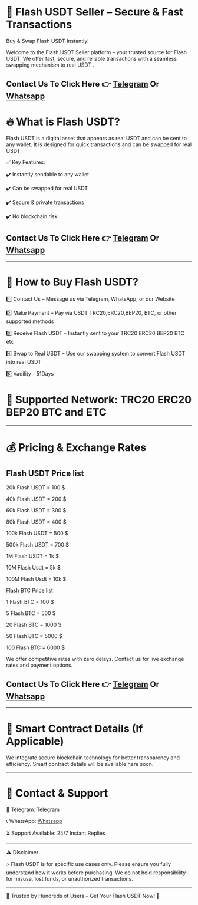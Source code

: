# 🚀 Flash USDT Seller – Secure & Fast Transactions

Buy & Swap Flash USDT Instantly!

Welcome to the Flash USDT Seller platform – your trusted source for Flash USDT. We offer fast, secure, and reliable transactions with a seamless swapping mechanism to real USDT .


## Contact Us To Click Here 👉 [Telegram](https://t.me/usdtflashtool) Or [Whatsapp](https://wa.me/+447535728729)


# 🔥 What is Flash USDT?

Flash USDT is a digital asset that appears as real USDT and can be sent to any  wallet. It is designed for quick transactions and can be swapped for real USDT 


✅ Key Features:

✔️ Instantly sendable to any wallet

✔️ Can be swapped for real USDT 

✔️ Secure & private transactions

✔️ No blockchain risk

## Contact Us To Click Here 👉 [Telegram](https://t.me/usdtflashtool) Or [Whatsapp](https://wa.me/+447535728729)

---

# 🛒 How to Buy Flash USDT?

1️⃣ Contact Us – Message us via Telegram, WhatsApp, or our Website

2️⃣ Make Payment – Pay via USDT TRC20,ERC20,BEP20, BTC, or other supported methods

3️⃣ Receive Flash USDT – Instantly sent to your TRC20 ERC20 BEP20 BTC etc

4️⃣ Swap to Real USDT – Use our swapping system to convert Flash USDT into real USDT 

5️⃣ Vadility - 51Days



# 📌 Supported Network: TRC20 ERC20 BEP20 BTC and ETC


---


# 💰 Pricing & Exchange Rates

## Flash USDT Price list

20k Flash USDT = 100 $

40k Flash USDT = 200 $

60k Flash USDT = 300 $

80k Flash USDT = 400 $

100k Flash USDT = 500 $

500k Flash USDT = 700 $

1M Flash USDT = 1k $

10M Flash Usdt = 5k $

100M Flash Usdt = 10k $



Flash BTC Price list

1 Flash BTC = 100 $

5 Flash BTC = 500 $

20 Flash BTC = 1000 $

50 Flash BTC = 5000 $

100 Flash BTC = 6000 $

We offer competitive rates with zero delays. Contact us for live exchange rates and payment options.

## Contact Us To Click Here 👉 [Telegram](https://t.me/usdtflashtool) Or [Whatsapp](https://wa.me/+447535728729)

---

# 📜 Smart Contract Details (If Applicable)

We integrate secure blockchain technology for better transparency and efficiency. Smart contract details will be available here soon.


---

# 📩 Contact & Support

💬 Telegram: [Telegram](https://t.me/usdtflashtool)

📞 WhatsApp: [Whatsapp](https://wa.me/+447535728729)


⏳ Support Available: 24/7 Instant Replies


---

⚠️ Disclaimer

⚡ Flash USDT is for specific use cases only. Please ensure you fully understand how it works before purchasing. We do not hold responsibility for misuse, lost funds, or unauthorized transactions.


---

💎 Trusted by Hundreds of Users – Get Your Flash USDT Now! 💎
